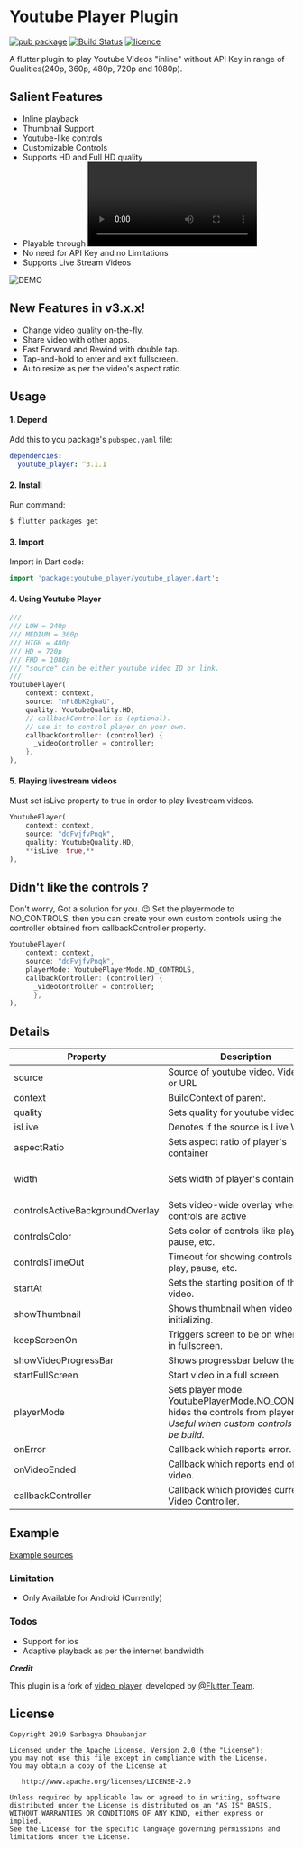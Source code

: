 # Youtube Player Plugin

[![pub package](https://img.shields.io/badge/pub-v3.1.1-green.svg)](https://pub.dartlang.org/packages/youtube_player) [![Build Status](https://travis-ci.org/sarbagyastha/youtube_player.svg?branch=master)](https://travis-ci.org/sarbagyastha/youtube_player) [![licence](https://img.shields.io/badge/Licence-Apache%202-orange.svg)](https://github.com/sarbagyastha/youtube_player/blob/master/LICENSE)


A flutter plugin to play Youtube Videos "inline" without API Key in range of Qualities(240p, 360p, 480p, 720p and 1080p).

## Salient Features
  - Inline playback
  - Thumbnail Support
  - Youtube-like controls
  - Customizable Controls
  - Supports HD and Full HD quality
  - Playable through <video id> or <link>
  - No need for API Key and no Limitations
  - Supports Live Stream Videos

![DEMO](plugindemo.gif) 

## New Features in v3.x.x!
  - Change video quality on-the-fly.
  - Share video with other apps.
  - Fast Forward and Rewind with double tap.
  - Tap-and-hold to enter and exit fullscreen.
  - Auto resize as per the video's aspect ratio.

## Usage

#### 1\. Depend

Add this to you package's `pubspec.yaml` file:

```yaml
dependencies:
  youtube_player: ^3.1.1
```

#### 2\. Install

Run command:

```bash
$ flutter packages get
```

#### 3\. Import

Import in Dart code:

```dart
import 'package:youtube_player/youtube_player.dart';
```

#### 4\. Using Youtube Player
         
```dart
///
/// LOW = 240p
/// MEDIUM = 360p
/// HIGH = 480p
/// HD = 720p
/// FHD = 1080p
/// "source" can be either youtube video ID or link.
///
YoutubePlayer(
    context: context,
    source: "nPt8bK2gbaU",
    quality: YoutubeQuality.HD,
    // callbackController is (optional). 
    // use it to control player on your own.
    callbackController: (controller) {
      _videoController = controller;
    },
),
```
         
#### 5\. Playing livestream videos
Must set isLive property to true in order to play livestream videos.

```dart
YoutubePlayer(
    context: context,
    source: "ddFvjfvPnqk",
    quality: YoutubeQuality.HD,
    **isLive: true,**
),
```

## Didn't like the controls ?
Don't worry, Got a solution for you. 😉
Set the playermode to NO_CONTROLS, then you can create your own custom controls using the controller obtained from callbackController property.

```dart
YoutubePlayer(
    context: context,
    source: "ddFvjfvPnqk",
    playerMode: YoutubePlayerMode.NO_CONTROLS,
    callbackController: (controller) {
      _videoController = controller;
      },
),
```


## Details
| Property | Description | Remarks |
| ------ | ------ | ------ |
| source | Source of youtube video. Video ID or URL | Required. | 
| context | BuildContext of parent. | Required. |
| quality | Sets quality for youtube videos. | Required. |
| isLive | Denotes if the source is Live Video | Optional. Default = false.|
| aspectRatio | Sets aspect ratio of player's container  | Optional. Default = 16/9 |
| width | Sets width of player's container | Optional. Default = Screen width. *Must be less than Screen Width.* |
| controlsActiveBackgroundOverlay | Sets video-wide overlay when controls are active | Optional. Default = true.|
| controlsColor | Sets color of controls like play, pause, etc. | Optional. |
| controlsTimeOut | Timeout for showing controls like play, pause, etc. | Optional. Default = 3 seconds |
| startAt | Sets the starting position of the video. | Optional. |
| showThumbnail | Shows thumbnail when video is initializing. | Optional. Default = true |
| keepScreenOn | Triggers screen to be on when not in fullscreen. | Optional. Default = true |
| showVideoProgressBar | Shows progressbar below the video. | Optional. Default = true |
| startFullScreen | Start video in a full screen. | Optional. Default = false |
| playerMode | Sets player mode. YoutubePlayerMode.NO_CONTROLS hides the controls from player. *Useful when custom controls are to be build.* | Optional. Default = YoutubePlayerMode.DEFAULT |
| onError | Callback which reports error. | Optional.|
| onVideoEnded | Callback which reports end of video. | Optional.|
| callbackController | Callback which provides current Video Controller. | Optional.|



## Example

[Example sources](https://github.com/sarbagyastha/youtube_player/tree/master/example)

### Limitation
* Only Available for Android (Currently)

### Todos
* Support for ios
* Adaptive playback as per the internet bandwidth



***Credit***

This plugin is a fork of [video_player](https://github.com/flutter/plugins/tree/master/packages/video_player), developed by [@Flutter Team](https://github.com/flutter).


## License

```
Copyright 2019 Sarbagya Dhaubanjar

Licensed under the Apache License, Version 2.0 (the "License");
you may not use this file except in compliance with the License.
You may obtain a copy of the License at

   http://www.apache.org/licenses/LICENSE-2.0

Unless required by applicable law or agreed to in writing, software
distributed under the License is distributed on an "AS IS" BASIS,
WITHOUT WARRANTIES OR CONDITIONS OF ANY KIND, either express or implied.
See the License for the specific language governing permissions and
limitations under the License.
```

